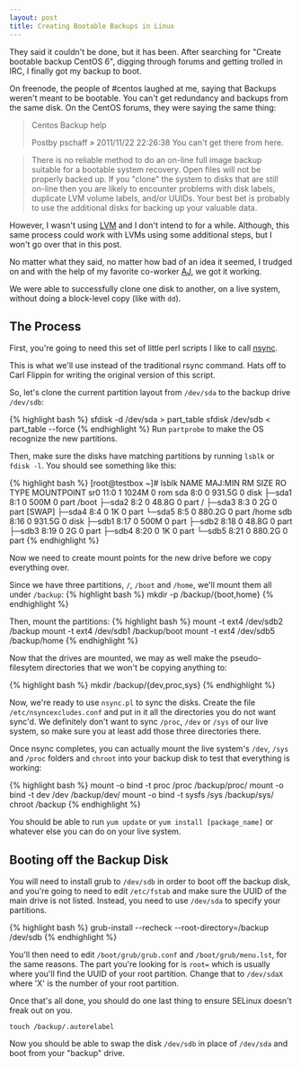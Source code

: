 ```yaml
---
layout: post
title: Creating Bootable Backups in Linux
---
```


They said it couldn't be done, but it has been. After searching for "Create bootable backup CentOS 6", digging through forums and getting trolled in IRC, I finally got my backup to boot.
<!--more-->
On freenode, the people of #centos laughed at me, saying that Backups weren't meant to be bootable. You can't get redundancy and backups from the same disk. On the CentOS forums, they were saying the same thing:
>Centos Backup help
>
>Postby pschaff » 2011/11/22 22:26:38
>You can't get there from here.

>There is no reliable method to do an on-line full image backup suitable for a bootable system recovery. Open files will not be properly backed up. If you "clone" the system to disks that are still on-line then you are likely to encounter problems with disk labels, duplicate LVM volume labels, and/or UUIDs. Your best bet is probably to use the additional disks for backing up your valuable data.

However, I wasn't using [LVM](http://en.wikipedia.org/wiki/Logical_Volume_Manager_(Linux)) and I don't intend to for a while. Although, this same process could work with LVMs using some additional steps, but I won't go over that in this post.

No matter what they said, no matter how bad of an idea it seemed, I trudged on and with the help of my favorite co-worker [AJ](https://twitter.com/ationgilliam), we got it working.

We were able to successfully clone one disk to another, on a live system, without doing a block-level copy (like with `dd`).

## The Process

First, you're going to need this set of little perl scripts I like to call [nsync](https://github.com/internaught/nsync).

This is what we'll use instead of the traditional rsync command. Hats off to Carl Flippin for writing the original version of this script.

So, let's clone the current partition layout from `/dev/sda` to the backup drive `/dev/sdb`:

{% highlight bash %}
sfdisk -d /dev/sda > part_table
sfdisk /dev/sdb < part_table --force
{% endhighlight %}
Run `partprobe` to make the OS recognize the new partitions.

Then, make sure the disks have matching partitions by running `lsblk` or `fdisk -l`. You should see something like this:

{% highlight bash %}
[root@testbox ~]# lsblk
NAME   MAJ:MIN RM   SIZE RO TYPE MOUNTPOINT
sr0     11:0    1  1024M  0 rom
sda      8:0    0 931.5G  0 disk
├─sda1   8:1    0   500M  0 part /boot
├─sda2   8:2    0  48.8G  0 part /
├─sda3   8:3    0     2G  0 part [SWAP]
├─sda4   8:4    0     1K  0 part
└─sda5   8:5    0 880.2G  0 part /home
sdb      8:16   0 931.5G  0 disk
├─sdb1   8:17   0   500M  0 part
├─sdb2   8:18   0  48.8G  0 part
├─sdb3   8:19   0     2G  0 part
├─sdb4   8:20   0     1K  0 part
└─sdb5   8:21   0 880.2G  0 part
{% endhighlight %}

Now we need to create mount points for the new drive before we copy everything over.

Since we have three partitions, `/`, `/boot` and `/home`, we'll mount them all under `/backup`:
{% highlight bash %}
mkdir -p /backup/{boot,home}
{% endhighlight %}

Then, mount the partitions:
{% highlight bash %}
mount -t ext4 /dev/sdb2 /backup
mount -t ext4 /dev/sdb1 /backup/boot
mount -t ext4 /dev/sdb5 /backup/home
{% endhighlight %}

Now that the drives are mounted, we may as well make the pseudo-filesytem directories that we won't be copying anything to:

{% highlight bash %}
mkdir /backup/{dev,proc,sys}
{% endhighlight %}

Now, we're ready to use `nsync.pl` to sync the disks. Create the file `/etc/nsyncexcludes.conf` and put in it all the directories you do not want sync'd. We definitely don't want to sync `/proc`, `/dev` or `/sys` of our live system, so make sure you at least add those three directories there.

Once nsync completes, you can actually mount the live system's `/dev`, `/sys` and `/proc` folders and `chroot` into your backup disk to test that everything is working:

{% highlight bash %}
mount -o bind -t proc /proc /backup/proc/
mount -o bind -t dev /dev /backup/dev/
mount -o bind -t sysfs /sys /backup/sys/
chroot /backup
{% endhighlight %}

You should be able to run `yum update` or `yum install [package_name]` or whatever else you can do on your live system.

## Booting off the Backup Disk

You will need to install grub to `/dev/sdb` in order to boot off the backup disk, and you're going to need to edit `/etc/fstab` and make sure the UUID of the main drive is not listed. Instead, you need to use `/dev/sda` to specify your partitions.

{% highlight bash %}
grub-install --recheck --root-directory=/backup /dev/sdb
{% endhighlight %}

You'll then need to edit `/boot/grub/grub.conf` and `/boot/grub/menu.lst`, for the same reasons. The part you're looking for is `root=` which is usually where you'll find the UUID of your root partition. Change that to `/dev/sdaX` where 'X' is the number of your root partition.

Once that's all done, you should do one last thing to ensure SELinux doesn't freak out on you.

`touch /backup/.autorelabel`

Now you should be able to swap the disk `/dev/sdb` in place of `/dev/sda` and boot from your "backup" drive.
